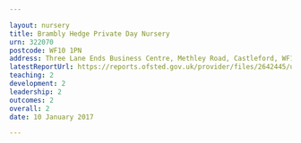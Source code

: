 ```yaml
---

layout: nursery
title: Brambly Hedge Private Day Nursery
urn: 322070
postcode: WF10 1PN
address: Three Lane Ends Business Centre, Methley Road, Castleford, WF10 1PN
latestReportUrl: https://reports.ofsted.gov.uk/provider/files/2642445/urn/322070.pdf
teaching: 2
development: 2
leadership: 2
outcomes: 2
overall: 2
date: 10 January 2017

---
```

